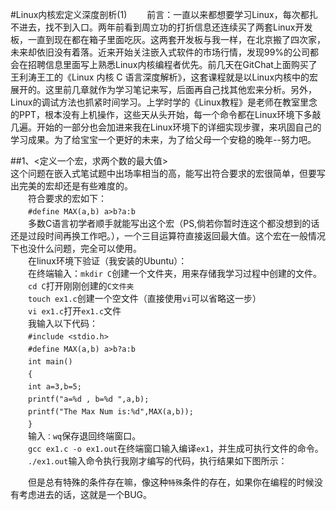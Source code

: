 #Linux内核宏定义深度剖析(1)
　　前言：一直以来都想要学习Linux，每次都扎不进去，找不到入口。两年前看到周立功的打折信息还连续买了两套Linux开发板，一直到现在都在箱子里面吃灰。这两套开发板与我一样，在北京搬了四次家，未来却依旧没有着落。近来开始关注嵌入式软件的市场行情，发现99%的公司都会在招聘信息里面写上熟悉Linux内核编程者优先。前几天在GitChat上面购买了王利涛王工的《Linux 内核 C 语言深度解析》，这套课程就是以Linux内核中的宏展开的。这里前几章就作为学习笔记来写，后面再自己找其他宏来分析。另外，Linux的调试方法也抓紧时间学习。上学时学的《Linux教程》是老师在教室里念的PPT，根本没有上机操作，这些天从头开始，每一个命令都在Linux环境下多敲几遍。开始的一部分也会加进来我在Linux环境下的详细实现步骤，来巩固自己的学习成果。为了给宝宝一个更好的未来，为了给父母一个安稳的晚年--努力吧。</br>

##1、<定义一个宏，求两个数的最大值></br>
这个问题在嵌入式笔试题中出场率相当的高，能写出符合要求的宏很简单，但要写出完美的宏却还是有些难度的。</br>
　　符合要求的宏如下：</br>
　　`#define MAX(a,b) a>b?a:b`</br>
　　多数C语言初学者顺手就能写出这个宏（PS,倘若你暂时连这个都没想到的话还是过段时间再换工作吧。），一个三目运算符直接返回最大值。这个宏在一般情况下也没什么问题，完全可以使用。</br>
　　在linux环境下验证（我安装的Ubuntu）：</br>
　　在终端输入：`mkdir C`创建一个文件夹，用来存储我学习过程中创建的文件。</br>
　　`cd C`打开刚刚创建的`C文件夹`</br>
　　`touch ex1.c`创建一个空文件（直接使用`vi`可以省略这一步）</br>
　　`vi ex1.c`打开`ex1.c`文件</br>
　　我输入以下代码：</br>
　　`#include <stdio.h>`</br>
　　`#define MAX(a,b) a>b?a:b`</br>
　　`int main()`</br>
　　`{`</br>
　　`int a=3,b=5;`</br>
　　`printf("a=%d , b=%d ",a,b);`</br>
　　`printf("The Max Num is:%d",MAX(a,b));`</br>
　　`}`</br>
　　输入`：wq`保存退回终端窗口。</br>
　　`gcc ex1.c -o ex1.out`在终端窗口输入编译`ex1`，并生成可执行文件的命令。
　　`./ex1.out`输入命令执行我刚才编写的代码，执行结果如下图所示：

　　但是总有特殊的条件存在嘛，像这种`特殊`条件的存在，如果你在编程的时候没有考虑进去的话，这就是一个BUG。



















</br>
</br></br></br></br></br></br></br></br></br>